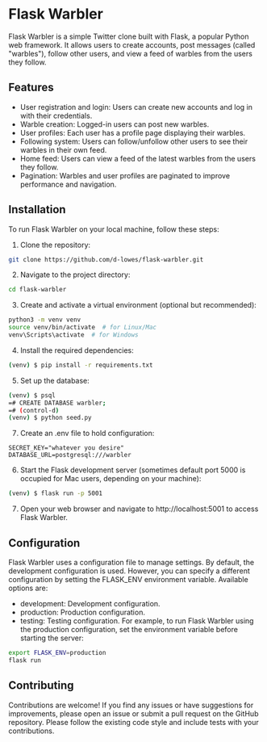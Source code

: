 # Flask Warbler

Flask Warbler is a simple Twitter clone built with Flask, a popular Python web framework. It allows users to create accounts, post messages (called "warbles"), follow other users, and view a feed of warbles from the users they follow.

## Features
- User registration and login: Users can create new accounts and log in with their credentials.
- Warble creation: Logged-in users can post new warbles.
- User profiles: Each user has a profile page displaying their warbles.
- Following system: Users can follow/unfollow other users to see their warbles in their own feed.
- Home feed: Users can view a feed of the latest warbles from the users they follow.
- Pagination: Warbles and user profiles are paginated to improve performance and navigation.

## Installation
To run Flask Warbler on your local machine, follow these steps:

1. Clone the repository:

```bash
git clone https://github.com/d-lowes/flask-warbler.git
```
2. Navigate to the project directory:

``` bash
cd flask-warbler
```

3. Create and activate a virtual environment (optional but recommended):

```bash
python3 -m venv venv
source venv/bin/activate  # for Linux/Mac
venv\Scripts\activate  # for Windows
```

4. Install the required dependencies:

```bash
(venv) $ pip install -r requirements.txt
```

5. Set up the database:

```bash
(venv) $ psql
=# CREATE DATABASE warbler;
=# (control-d)
(venv) $ python seed.py
```
7. Create an .env file to hold configuration:

```.env
SECRET_KEY="whatever you desire"
DATABASE_URL=postgresql:///warbler
```


6. Start the Flask development server (sometimes default port 5000 is occupied for Mac users, depending on your machine):

```bash
(venv) $ flask run -p 5001
```

7. Open your web browser and navigate to http://localhost:5001 to access Flask Warbler.

## Configuration
Flask Warbler uses a configuration file to manage settings. By default, the development configuration is used. However, you can specify a different configuration by setting the FLASK_ENV environment variable. Available options are:

- development: Development configuration.
- production: Production configuration.
- testing: Testing configuration.
For example, to run Flask Warbler using the production configuration, set the environment variable before starting the server:

``` bash
export FLASK_ENV=production
flask run
```

## Contributing
Contributions are welcome! If you find any issues or have suggestions for improvements, please open an issue or submit a pull request on the GitHub repository. Please follow the existing code style and include tests with your contributions.